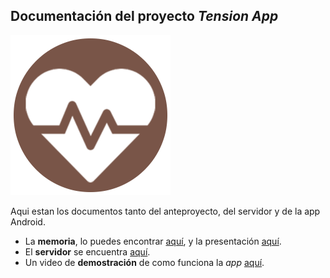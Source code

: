 ## Documentación del proyecto _Tension App_

<img src="icon.png" width=256>

Aqui estan los documentos tanto del anteproyecto, del servidor y de la app Android.

- La **memoria**, lo puedes encontrar [aquí](https://github.com/hkfuertes/tension-app-project/blob/master/TFM_Miguel_Fuertes_v6.pdf), y la presentación [aquí](https://github.com/hkfuertes/tension-app-project/blob/master/TFM_ppt.pdf).
- El **servidor** se encuentra [aquí](https://github.com/hkfuertes/tension-app-project/tree/master/anexo_server.md).
- Un video de **demostración** de como funciona la _app_ [aquí](https://github.com/hkfuertes/tension-app-project/tree/master/tensionapp_demo.m4v).



